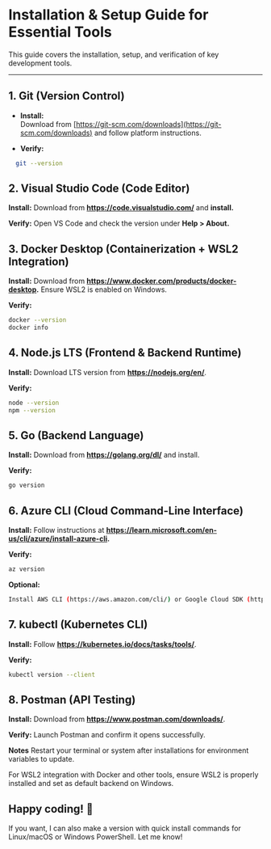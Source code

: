 # Installation & Setup Guide for Essential Tools

This guide covers the installation, setup, and verification of key development tools.

---

## 1. Git (Version Control)

- **Install:**  
  Download from [https://git-scm.com/downloads](https://git-scm.com/downloads) and follow platform instructions.

- **Verify:**  
```bash
  git --version
```

## 2. Visual Studio Code (Code Editor)
**Install:**
Download from **https://code.visualstudio.com/** and **install.**

**Verify:**
Open VS Code and check the version under **Help > About.**

## 3. Docker Desktop (Containerization + WSL2 Integration)
**Install:**
Download from **https://www.docker.com/products/docker-desktop.** Ensure WSL2 is enabled on Windows.

**Verify:**
```bash
docker --version
docker info
```

## 4. Node.js LTS (Frontend & Backend Runtime)
**Install:**
Download LTS version from **https://nodejs.org/en/**.

**Verify:**
```bash
node --version
npm --version
```

## 5. Go (Backend Language)
**Install:**
Download from **https://golang.org/dl/** and install.

**Verify:**
```bash
go version
```

## 6. Azure CLI (Cloud Command-Line Interface)
**Install:**
Follow instructions at **https://learn.microsoft.com/en-us/cli/azure/install-azure-cli.**

**Verify:**
```bash
az version
```

**Optional:**
```bash
Install AWS CLI (https://aws.amazon.com/cli/) or Google Cloud SDK (https://cloud.google.com/sdk/docs/install).
```

## 7. kubectl (Kubernetes CLI)
**Install:**
Follow **https://kubernetes.io/docs/tasks/tools/**.

**Verify:**
```bash
kubectl version --client
```

## 8. Postman (API Testing)
**Install:**
Download from **https://www.postman.com/downloads/**.

**Verify:**
Launch Postman and confirm it opens successfully.

**Notes**
Restart your terminal or system after installations for environment variables to update.

For WSL2 integration with Docker and other tools, ensure WSL2 is properly installed and set as default backend on Windows.

## Happy coding! 🚀

If you want, I can also make a version with quick install commands for Linux/macOS or Windows PowerShell. Let me know!
